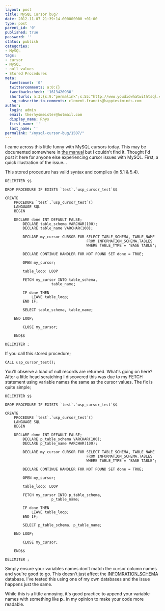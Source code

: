 ```yaml
---
layout: post
title: MySQL Cursor bug?
date: 2012-11-07 21:39:14.000000000 +01:00
type: post
parent_id: '0'
published: true
password: ''
status: publish
categories:
- MySQL
tags:
- cursor
- MySQL
- null values
- Stored Procedures
meta:
  tweetcount: '0'
  twittercomments: a:0:{}
  tweetbackscheck: '1613420930'
  shorturls: a:3:{s:9:"permalink";s:55:"http://www.youdidwhatwithtsql.com/mysql-cursor-bug/1507";s:7:"tinyurl";s:26:"http://tinyurl.com/cn7sdm4";s:4:"isgd";s:19:"http://is.gd/KOSYPo";}
  _sg_subscribe-to-comments: clement.francis@happiestminds.com
author:
  login: admin
  email: therhysmeister@hotmail.com
  display_name: Rhys
  first_name: ''
  last_name: ''
permalink: "/mysql-cursor-bug/1507/"
---
```

I came across this little funny with MySQL cursors today. This may be documented somewhere in [the manual](http://dev.mysql.com/doc/refman/5.0/en/fetch.html "MySQL manual") but I couldn't find it. Thought I'd post it here for anyone else experiencing cursor issues with MySQL. First, a quick illustration of the issue...

This stored procedure has valid syntax and compiles (in 5.1 & 5.4).

```
DELIMITER $$

DROP PROCEDURE IF EXISTS `test`.`usp_cursor_test`$$

CREATE
    PROCEDURE `test`.`usp_cursor_test`()
    LANGUAGE SQL
    BEGIN

	DECLARE done INT DEFAULT FALSE;
        DECLARE table_schema VARCHAR(100);
        DECLARE table_name VARCHAR(100);

        DECLARE my_cursor CURSOR FOR SELECT TABLE_SCHEMA, TABLE_NAME
                                     FROM INFORMATION_SCHEMA.TABLES
                                     WHERE TABLE_TYPE = 'BASE TABLE';

        DECLARE CONTINUE HANDLER FOR NOT FOUND SET done = TRUE;

        OPEN my_cursor;

        table_loop: LOOP

		FETCH my_cursor INTO table_schema,
				     table_name;

		IF done THEN
			LEAVE table_loop;
		END IF;

		SELECT table_schema, table_name;

	END LOOP;

        CLOSE my_cursor;

    END$$

DELIMITER ;
```

If you call this stored procedure;

```
CALL usp_cursor_test();
```

You'll observe a load of null records are returned. What's going on here? After a little head scratching I discovered this was due to my FETCH statement using variable names the same as the cursor values. The fix is quite simple;

```
DELIMITER $$

DROP PROCEDURE IF EXISTS `test`.`usp_cursor_test`$$

CREATE
    PROCEDURE `test`.`usp_cursor_test`()
    LANGUAGE SQL
    BEGIN

	DECLARE done INT DEFAULT FALSE;
        DECLARE p_table_schema VARCHAR(100);
        DECLARE p_table_name VARCHAR(100);

        DECLARE my_cursor CURSOR FOR SELECT TABLE_SCHEMA, TABLE_NAME
                                     FROM INFORMATION_SCHEMA.TABLES
                                     WHERE TABLE_TYPE = 'BASE TABLE';

        DECLARE CONTINUE HANDLER FOR NOT FOUND SET done = TRUE;

        OPEN my_cursor;

        table_loop: LOOP

		FETCH my_cursor INTO p_table_schema,
				     p_table_name;

		IF done THEN
			LEAVE table_loop;
		END IF;

		SELECT p_table_schema, p_table_name;

	END LOOP;

        CLOSE my_cursor;

    END$$

DELIMITER ;
```

Simply ensure your variables names don't match the cursor column names and you're good to go. This doesn't just affect the [INFOMRATION\_SCHEMA](http://dev.mysql.com/doc/refman/5.5/en/information-schema.html "MySQL INFORMATION\_SCHEMA") database. I've tested this using one of my own databases and the issue happens just the same.

While this is a little annoying, it's good practice to append your variable names with something like **p\_** in my opinion to make your code more readable.

